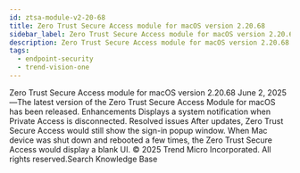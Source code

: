 ```yaml
---
id: ztsa-module-v2-20-68
title: Zero Trust Secure Access module for macOS version 2.20.68
sidebar_label: Zero Trust Secure Access module for macOS version 2.20.68
description: Zero Trust Secure Access module for macOS version 2.20.68
tags:
  - endpoint-security
  - trend-vision-one
---
```


 Zero Trust Secure Access module for macOS version 2.20.68 June 2, 2025—The latest version of the Zero Trust Secure Access Module for macOS has been released. Enhancements Displays a system notification when Private Access is disconnected. Resolved issues After updates, Zero Trust Secure Access would still show the sign-in popup window. When Mac device was shut down and rebooted a few times, the Zero Trust Secure Access would display a blank UI. © 2025 Trend Micro Incorporated. All rights reserved.Search Knowledge Base